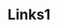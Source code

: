 ---
layout: links
title: Links1
info:
  - date: "05.23.2016"
    link: A smart opinion on <a href="http://blog.marvelapp.com/state-of-the-digital-nation-2016/">the state of agencies and management consulting in 2016</a>
  - date: "05.22.2016"
    link: "This is interesting" 
---